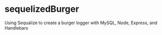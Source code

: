 # sequelizedBurger
Using Sequalize to create a burger logger with MySQL, Node, Express, and Handlebars
